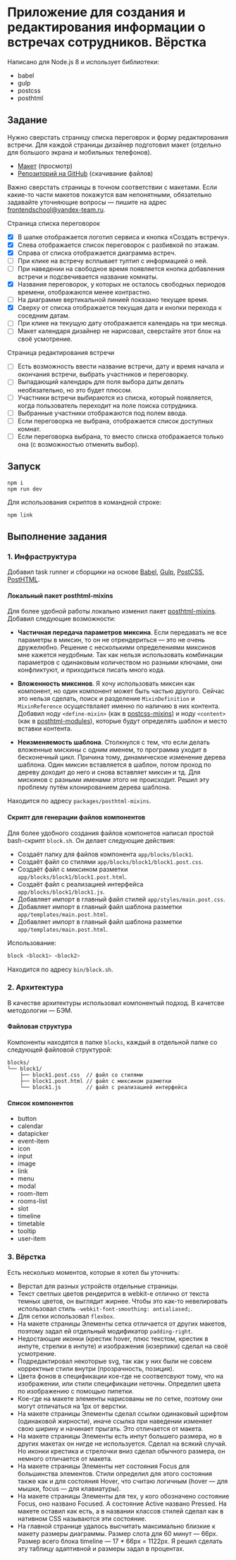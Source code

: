 # Приложение для создания и редактирования информации о встречах сотрудников. Вёрстка

Написано для Node.js 8 и использует библиотеки:

- babel
- gulp
- postcss
- posthtml

## Задание

Нужно сверстать страницу списка переговрок и форму редактирования встречи. Для каждой страницы дизайнер подготовил макет (отдельно для большого экрана и мобильных телефонов).

- [Макет](https://yandex-shri-msk-2018.github.io/entrance-task-2) (просмотр)
- [Репозиторий на GitHub](https://github.com/yandex-shri-msk-2018/entrance-task-2) (скачивание файлов)

Важно сверстать страницы в точном соответствии с макетами. Если какие-то части макетов покажутся вам непонятными, обязательно задавайте уточняющие вопросы — пишите на адрес frontendschool@yandex-team.ru.

Страница списка переговорок

- [x] В шапке отображается логотип сервиса и кнопка «Создать встречу».
- [x] Слева отображается список переговорок с разбивкой по этажам.
- [x] Справа от списка отображается диаграмма встреч.
- [ ] При клике на встречу всплывает тултип с информацией о ней.
- [ ] При наведении на свободное время появляется кнопка добавления встречи и подсвечивается название комнаты.
- [x] Названия переговорок, у которых не осталось свободных периодов времени, отображаются менее контрастно.
- [ ] На диаграмме вертикальной линией показано текущее время.
- [x] Сверху от списка отображается текущая дата и кнопки перехода к соседним датам.
- [ ] При клике на текущую дату отображается календарь на три месяца.
- [ ] Макет календаря дизайнер не нарисовал, сверстайте этот блок на своё усмотрение.

Страница редактирования встречи

- [ ] Есть возможность ввести название встречи, дату и время начала и окончания встречи, выбрать участников и переговорку.
- [ ] Выпадающий календарь для поля выбора даты делать необязательно, но это будет плюсом.
- [ ] Участники встречи выбираются из списка, который появляется, когда пользователь переходит на поле поиска сотрудника.
- [ ] Выбранные участники отображаются под полем ввода.
- [ ] Если переговорка не выбрана, отображается список доступных комнат.
- [ ] Если переговорка выбрана, то вместо списка отображается только она (с возможностью отменить выбор).

## Запуск

```
npm i
npm run dev
```

Для использования скриптов в командной строке:

```
npm link
```

## Выполнение задания

### 1. Инфраструктура

Добавил task runner и сборщики на основе [Babel](https://github.com/babel/babel), [Gulp](https://github.com/gulpjs/gulp), [PostCSS](https://github.com/postcss/postcss), [PostHTML](https://github.com/posthtml/posthtml).

#### Локальный пакет posthtml-mixins

Для более удобной работы локально изменил пакет [posthtml-mixins](https://github.com/mrmlnc/posthtml-mixins). Добавил следующие возможности:

- **Частичная передача параметров миксина**. Если передавать не все параметры в миксин, то он не отрендериться — это не очень дружелюбно. Решение с несколькими определениями миксинов мне кажется неудобным. Так как нельзя использовать комбинации параметров с одинаковым количеством но разными ключами, они конфликтуют, и приходиться писать много кода.

- **Вложенность миксинов**. Я хочу использовать миксин как компонент, но один компонент может быть частью другого. Сейчас это нельзя сделать, поиск и разделение `MixinDefinition` и `MixinReference` осуществлаяет именно по наличию в них контента. Добавил ноду `<define-mixin>` (как в [postcss-mixins](https://github.com/postcss/postcss-mixins)) и ноду `<content>` (как в [posthtml-modules](https://github.com/posthtml/posthtml-modules)), которые будут определять шаблон и место вставки контента.

- **Неизменяемость шаблона**. Столкнулся с тем, что если делать вложенные мискины с одним именем, то программа уходит в бесконечный цикл. Причина тому, динамическое изменение дерева шаблона. Один миксин вставляется в шаблон, потом проход по дереву доходит до него и снова вставляет миксин и тд. Для мискинов с разными именами этого не происходит. Решил эту проблему путём клонированием дерева шаблона.

Находится по адресу `packages/posthtml-mixins`.

#### Скрипт для генерации файлов компонентов

Для более удобного создания файлов компонетов написал простой bash-скрипт `block.sh`. Он делает следующие действия:

- Создаёт папку для файлов компонента `app/blocks/block1`.
- Создаёт файл со стилями `app/blocks/block1/block1.post.css`.
- Создаёт файл с миксином разметки `app/blocks/block1/block1.post.html`.
- Создаёт файл с реализацией интерфейса `app/blocks/block1/block1.js`.
- Добавляет импорт в главный файл стилей `app/styles/main.post.css`.
- Добавляет импорт в главный файл шаблона разметки `app/templates/main.post.html`.
- Добавляет импорт в главный файл шаблона разметки `app/templates/main.post.html`.

Использование:

```bash
block <block1> <block2>
```

Находится по адресу `bin/block.sh`.

### 2. Архитектура

В качестве архитектуры использовал компонентый подход. В качетсве методологии — БЭМ.

#### Файловая структура

Компоненты находятся в папке `blocks`, каждый в отдельной папке cо следующей файловой структурой:

```
blocks/
└── block1/
    ├── block1.post.css  // файл со стилями
    ├── block1.post.html // файл с миксином разметки
    └── block1.js        // файл с реализацией интерфейса
```

#### Список компонентов

- button
- calendar
- datapicker
- event-item
- icon
- input
- image
- link
- menu
- modal
- room-item
- rooms-list
- slot
- timeline
- timetable
- tooltip
- user-item

### 3. Вёрстка

Есть несколько моментов, которые я хотел бы уточнить:

- Верстал для разных устройств отдельные страницы.
- Текст светлых цветов рендерится в webkit-е отлично от текста темных цветов, он выглядит жирнее. Чтобы это как-то невелировать использовал стиль `-webkit-font-smoothing: antialiased;`.
- Для сетки использовал `flexbox`.
- На макете страницы Элементы сетка отличается от других макетов, поэтому задал ей отдельный модификатор `padding-right`.
- Недостающие иконки (крестик hover, плюс текстом, крестик в инпуте, стрелки в инпуте) и изображения (юзерпики) сделал на своё усмотрение.
- Подредактировал некоторые svg, так как у них были не совсем корректные стили внутри (прозрачность, позиция).
- Цвета фонов в спецификации кое-где не соответсвуют тому, что на изображении, или стили спецификации неточны. Определил цвета по изображению с помощью пипетки.
- Кое-где на макете элементы нарисованы не по сетке, поэтому они могут отличаться на 1px от верстки.
- На макете страницы Элементы сделал ссылки одинаковый шрифтом (одинаковой жирности), иначе ссылка при наведении изменяет свою ширину и начинает прыгать. Это отличается от макета.
- На макете страницы Элементы есть инпут большего размера, но в других макетах он нигде не используется. Сделал на всякий случай. Но иконки крестика и стрелочки вниз сделал обычного размера, он немного отличается от макета.
- На макете страницы Элементы нет состояния Focus для большинства элементов. Стили определил для этого состояния также как и для состояния Hover, что считаю логичным (hover — для мышки, focus — для клавиатуры).
- На макете страницы Элементы для тех, у кого обозначено состояние Focus, оно названо Focused. А состояние Active названо Pressed. На макете оставил как есть, а в названии классов стилей сделал как в нативном CSS называются эти состояние.
- На главной странице удалось высчитать максимально близкие к макету размеры диаграммы. Размер слота для 60 минут — 66px. Размер всего блока timeline — 17 * 66px = 1122px. Я решил сделать эту таблицу адаптивной и размеры задал в процентах.
